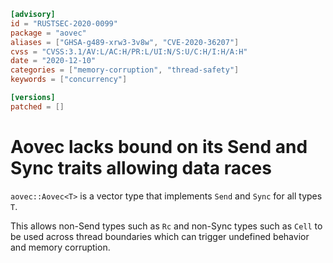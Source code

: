 ```toml
[advisory]
id = "RUSTSEC-2020-0099"
package = "aovec"
aliases = ["GHSA-g489-xrw3-3v8w", "CVE-2020-36207"]
cvss = "CVSS:3.1/AV:L/AC:H/PR:L/UI:N/S:U/C:H/I:H/A:H"
date = "2020-12-10"
categories = ["memory-corruption", "thread-safety"]
keywords = ["concurrency"]

[versions]
patched = []
```

# Aovec<T> lacks bound on its Send and Sync traits allowing data races

`aovec::Aovec<T>` is a vector type that implements `Send` and `Sync` for all
types `T`.

This allows non-Send types such as `Rc` and non-Sync types such as `Cell` to
be used across thread boundaries which can trigger undefined behavior and
memory corruption.
